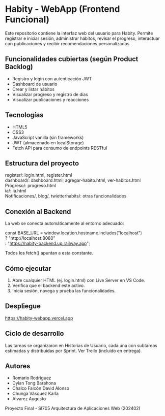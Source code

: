 # Habity - WebApp (Frontend Funcional)

Este repositorio contiene la interfaz web del usuario para Habity. Permite registrar e iniciar sesión, administrar hábitos, revisar el progreso, interactuar con publicaciones y recibir recomendaciones personalizadas.

## Funcionalidades cubiertas (según Product Backlog)

- Registro y login con autenticación JWT
- Dashboard de usuario
- Crear y listar hábitos
- Visualizar progreso y registro de días
- Visualizar publicaciones y reacciones

## Tecnologías

- HTML5
- CSS3
- JavaScript vanilla (sin frameworks)
- JWT (almacenado en localStorage)
- Fetch API para consumo de endpoints RESTful

## Estructura del proyecto

register/: login.html, register.html  
dashboard/: dashboard.html, agregar-habito.html, ver-habitos.html  
Progreso/: progreso.html  
ia/: ia.html  
Notificaciones/, blog/, twietterhabits/: otras funcionalidades

## Conexión al Backend

La web se conecta automáticamente al entorno adecuado:

const BASE_URL = window.location.hostname.includes("localhost")  
  ? "http://localhost:8080"  
  : "https://habity-backend.up.railway.app";

Todos los fetch() apuntan a esta constante.

## Cómo ejecutar

1. Abre cualquier HTML (ej. login.html) con Live Server en VS Code.
2. Verifica que el backend esté activo.
3. Inicia sesión, navega y prueba las funcionalidades.

## Despliegue

https://habity-webapp.vercel.app

## Ciclo de desarrollo

Las tareas se organizaron en Historias de Usuario, cada una con subtareas estimadas y distribuidas por Sprint. Ver Trello (incluido en entrega).

## Autores

- Romario Rodriguez  
- Dylan Tong Barahona  
- Chalco Falcón David Alonso  
- Chunga Vásquez Karla  
- Alvarez Augusto  

Proyecto Final - SI705 Arquitectura de Aplicaciones Web (202402)